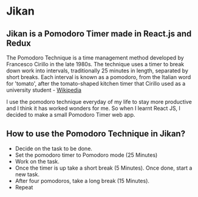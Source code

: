 # Jikan
## Jikan is a Pomodoro Timer made in React.js and Redux

The Pomodoro Technique is a time management method developed by Francesco Cirillo in the late 1980s. The technique uses a timer to break down work into intervals, traditionally 25 minutes in length, separated by short breaks. Each interval is known as a pomodoro, from the Italian word for 'tomato', after the tomato-shaped kitchen timer that Cirillo used as a university student - <a href = "https://en.wikipedia.org/wiki/Pomodoro_Technique">Wikipedia</a>

I use the pomodoro technique everyday of my life to stay more productive and I think it has worked wonders for me. So when I learnt React JS, I decided to make a small Pomodoro Timer web app.

## How to use the Pomodoro Technique in Jikan?
  - Decide on the task to be done.
  - Set the pomodoro timer to Pomodoro mode (25 Minutes)
  - Work on the task.
  - Once the timer is up take a short break (5 Minutes). Once done, start a new task.
  - After four pomodoros, take a long break (15 Minutes).
  - Repeat

